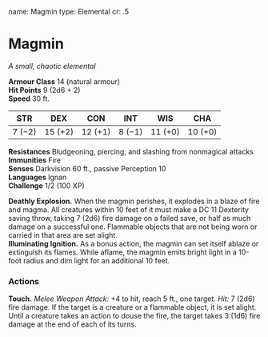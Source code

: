 name: Magmin
type: Elemental
cr: .5

# Magmin 
_A small, chaotic elemental_

**Armour Class** 14 (natural armour)    
**Hit Points** 9 (2d6 + 2)    
**Speed** 30 ft. 

| STR     | DEX     | CON     | INT     | WIS     | CHA     |
|---------|---------|---------|---------|---------|---------|
| 7 (−2)  | 15 (+2) | 12 (+1) | 8 (−1)  | 11 (+0) | 10 (+0) |

**Resistances** Bludgeoning, piercing, and slashing from nonmagical attacks    
**Immunities** Fire    
**Senses** Darkvision 60 ft., passive Perception 10    
**Languages** Ignan    
**Challenge** 1/2 (100 XP) 

**Deathly Explosion.** When the magmin perishes, it explodes in a blaze of fire and magma. All creatures within 10 feet of it must make a DC 11 Dexterity saving throw, taking 7 (2d6) fire damage on a failed save, or half as much damage on a successful one. Flammable objects that are not being worn or carried in that area are set alight.    
**Illuminating Ignition.** As a bonus action, the magmin can set itself ablaze or extinguish its flames. While aflame, the magmin emits bright light in a 10-foot radius and dim light for an additional 10 feet. 

### Actions    
**Touch.** _Melee Weapon Attack:_ +4 to hit, reach 5 ft., one target. _Hit:_ 7 (2d6) fire damage. If the target is a creature or a flammable object, it is set alight. Until a creature takes an action to douse the fire, the target takes 3 (1d6) fire damage at the end of each of its turns.

